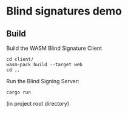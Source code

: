 # Blind signatures demo

## Build

Build the WASM Blind Signature Client

```
cd client/
wasm-pack build --target web
cd ..
```

Run the Blind Signing Server:

```
cargo run
```

(in project root directory)
